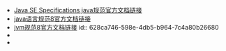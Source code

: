 - [Java SE Specifications java规范官方文档链接](https://docs.oracle.com/javase/specs/index.html)
- [java语言规范8官方文档链接](https://docs.oracle.com/javase/specs/jls/se8/html/index.html)
- [jvm规范8官方文档链接](https://docs.oracle.com/javase/specs/jvms/se8/html/index.html)
  id:: 628ca746-598e-4db5-b964-7c4a80b26680
-
-